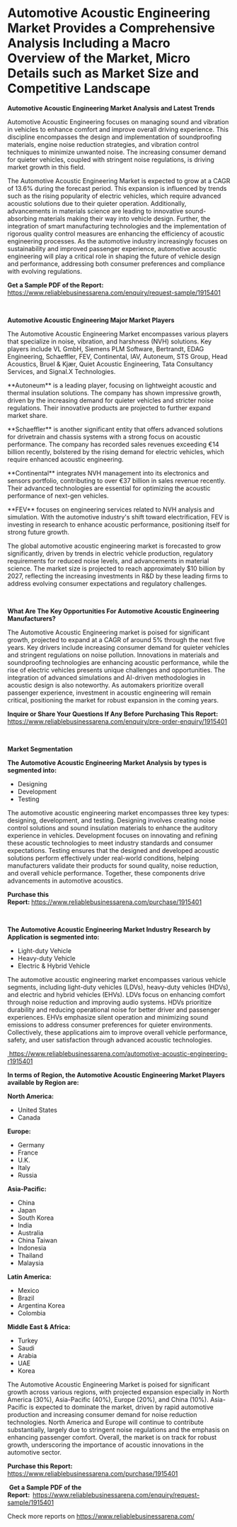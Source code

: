 <p><h1>Automotive Acoustic Engineering Market Provides a Comprehensive Analysis Including a Macro Overview of the Market, Micro Details such as Market Size and Competitive Landscape</h1></p><p><strong>Automotive Acoustic Engineering Market Analysis and Latest Trends</strong></p>
<p><p>Automotive Acoustic Engineering focuses on managing sound and vibration in vehicles to enhance comfort and improve overall driving experience. This discipline encompasses the design and implementation of soundproofing materials, engine noise reduction strategies, and vibration control techniques to minimize unwanted noise. The increasing consumer demand for quieter vehicles, coupled with stringent noise regulations, is driving market growth in this field.</p><p>The Automotive Acoustic Engineering Market is expected to grow at a CAGR of 13.6% during the forecast period. This expansion is influenced by trends such as the rising popularity of electric vehicles, which require advanced acoustic solutions due to their quieter operation. Additionally, advancements in materials science are leading to innovative sound-absorbing materials making their way into vehicle design. Further, the integration of smart manufacturing technologies and the implementation of rigorous quality control measures are enhancing the efficiency of acoustic engineering processes. As the automotive industry increasingly focuses on sustainability and improved passenger experience, automotive acoustic engineering will play a critical role in shaping the future of vehicle design and performance, addressing both consumer preferences and compliance with evolving regulations.</p></p>
<p><strong>Get a Sample PDF of the Report:&nbsp;</strong> <a href="https://www.reliablebusinessarena.com/enquiry/request-sample/1915401?utm_campaign=2188&utm_medium=2&utm_source=Github&utm_content=ia&utm_term=31032025&utm_id=automotive-acoustic-engineering">https://www.reliablebusinessarena.com/enquiry/request-sample/1915401</a></p>
<p>&nbsp;</p>
<p><strong>Automotive Acoustic Engineering Major Market Players</strong></p>
<p><p>The Automotive Acoustic Engineering Market encompasses various players that specialize in noise, vibration, and harshness (NVH) solutions. Key players include VL GmbH, Siemens PLM Software, Bertrandt, EDAG Engineering, Schaeffler, FEV, Continental, IAV, Autoneum, STS Group, Head Acoustics, Bruel & Kjær, Quiet Acoustic Engineering, Tata Consultancy Services, and Signal.X Technologies.</p><p>**Autoneum** is a leading player, focusing on lightweight acoustic and thermal insulation solutions. The company has shown impressive growth, driven by the increasing demand for quieter vehicles and stricter noise regulations. Their innovative products are projected to further expand market share.</p><p>**Schaeffler** is another significant entity that offers advanced solutions for drivetrain and chassis systems with a strong focus on acoustic performance. The company has recorded sales revenues exceeding €14 billion recently, bolstered by the rising demand for electric vehicles, which require enhanced acoustic engineering.</p><p>**Continental** integrates NVH management into its electronics and sensors portfolio, contributing to over €37 billion in sales revenue recently. Their advanced technologies are essential for optimizing the acoustic performance of next-gen vehicles.</p><p>**FEV** focuses on engineering services related to NVH analysis and simulation. With the automotive industry's shift toward electrification, FEV is investing in research to enhance acoustic performance, positioning itself for strong future growth.</p><p>The global automotive acoustic engineering market is forecasted to grow significantly, driven by trends in electric vehicle production, regulatory requirements for reduced noise levels, and advancements in material science. The market size is projected to reach approximately $10 billion by 2027, reflecting the increasing investments in R&D by these leading firms to address evolving consumer expectations and regulatory challenges.</p></p>
<p>&nbsp;</p>
<p><strong>What Are The Key Opportunities For Automotive Acoustic Engineering Manufacturers?</strong></p>
<p><p>The Automotive Acoustic Engineering market is poised for significant growth, projected to expand at a CAGR of around 5% through the next five years. Key drivers include increasing consumer demand for quieter vehicles and stringent regulations on noise pollution. Innovations in materials and soundproofing technologies are enhancing acoustic performance, while the rise of electric vehicles presents unique challenges and opportunities. The integration of advanced simulations and AI-driven methodologies in acoustic design is also noteworthy. As automakers prioritize overall passenger experience, investment in acoustic engineering will remain critical, positioning the market for robust expansion in the coming years.</p></p>
<p><strong>Inquire or Share Your Questions If Any Before Purchasing This Report:</strong> <a href="https://www.reliablebusinessarena.com/enquiry/pre-order-enquiry/1915401?utm_campaign=2188&utm_medium=2&utm_source=Github&utm_content=ia&utm_term=31032025&utm_id=automotive-acoustic-engineering">https://www.reliablebusinessarena.com/enquiry/pre-order-enquiry/1915401</a></p>
<p>&nbsp;</p>
<p><strong>Market Segmentation</strong></p>
<p><strong>The Automotive Acoustic Engineering Market Analysis by types is segmented into:</strong></p>
<p><ul><li>Designing</li><li>Development</li><li>Testing</li></ul></p>
<p><p>The automotive acoustic engineering market encompasses three key types: designing, development, and testing. Designing involves creating noise control solutions and sound insulation materials to enhance the auditory experience in vehicles. Development focuses on innovating and refining these acoustic technologies to meet industry standards and consumer expectations. Testing ensures that the designed and developed acoustic solutions perform effectively under real-world conditions, helping manufacturers validate their products for sound quality, noise reduction, and overall vehicle performance. Together, these components drive advancements in automotive acoustics.</p></p>
<p><strong>Purchase this Report:&nbsp;</strong><a href="https://www.reliablebusinessarena.com/purchase/1915401?utm_campaign=2188&utm_medium=2&utm_source=Github&utm_content=ia&utm_term=31032025&utm_id=automotive-acoustic-engineering">https://www.reliablebusinessarena.com/purchase/1915401</a></p>
<p>&nbsp;</p>
<p><strong>The Automotive Acoustic Engineering Market Industry Research by Application is segmented into:</strong></p>
<p><ul><li>Light-duty Vehicle</li><li>Heavy-duty Vehicle</li><li>Electric & Hybrid Vehicle</li></ul></p>
<p><p>The automotive acoustic engineering market encompasses various vehicle segments, including light-duty vehicles (LDVs), heavy-duty vehicles (HDVs), and electric and hybrid vehicles (EHVs). LDVs focus on enhancing comfort through noise reduction and improving audio systems. HDVs prioritize durability and reducing operational noise for better driver and passenger experiences. EHVs emphasize silent operation and minimizing sound emissions to address consumer preferences for quieter environments. Collectively, these applications aim to improve overall vehicle performance, safety, and user satisfaction through advanced acoustic technologies.</p></p>
<p><a href="https://www.reliablebusinessarena.com/automotive-acoustic-engineering-r1915401?utm_campaign=2188&utm_medium=2&utm_source=Github&utm_content=ia&utm_term=31032025&utm_id=automotive-acoustic-engineering">&nbsp;https://www.reliablebusinessarena.com/automotive-acoustic-engineering-r1915401</a></p>
<p><strong>In terms of Region, the Automotive Acoustic Engineering Market Players available by Region are:</strong></p>
<p>
    <p> <strong> North America: </strong>
        <ul>
            <li>United States</li>
            <li>Canada</li>
        </ul>
        </p> 
    <p> <strong> Europe: </strong>
        <ul>
            <li>Germany</li>
            <li>France</li>
            <li>U.K.</li>
            <li>Italy</li>
            <li>Russia</li>
        </ul>
        </p> 
    <p> <strong> Asia-Pacific: </strong>
        <ul>
            <li>China</li>
            <li>Japan</li>
            <li>South Korea</li>
            <li>India</li>
            <li>Australia</li>
            <li>China Taiwan</li>
            <li>Indonesia</li>
            <li>Thailand</li>
            <li>Malaysia</li>
        </ul>
        </p> 
    <p> <strong> Latin America: </strong>
        <ul>
            <li>Mexico</li>
            <li>Brazil</li>
            <li>Argentina Korea</li>
            <li>Colombia</li>
        </ul>
        </p> 
    <p> <strong> Middle East & Africa: </strong>
        <ul>
            <li>Turkey</li>
            <li>Saudi</li>
            <li>Arabia</li>
            <li>UAE</li>
            <li>Korea</li>
        </ul>
    </p>
    </p>
<p><p>The Automotive Acoustic Engineering Market is poised for significant growth across various regions, with projected expansion especially in North America (30%), Asia-Pacific (40%), Europe (20%), and China (10%). Asia-Pacific is expected to dominate the market, driven by rapid automotive production and increasing consumer demand for noise reduction technologies. North America and Europe will continue to contribute substantially, largely due to stringent noise regulations and the emphasis on enhancing passenger comfort. Overall, the market is on track for robust growth, underscoring the importance of acoustic innovations in the automotive sector.</p></p>
<p><strong>Purchase this Report: </strong><a href="https://www.reliablebusinessarena.com/purchase/1915401?utm_campaign=2188&utm_medium=2&utm_source=Github&utm_content=ia&utm_term=31032025&utm_id=automotive-acoustic-engineering">https://www.reliablebusinessarena.com/purchase/1915401</a></p>
<p>&nbsp;<strong>Get a Sample PDF of the Report:&nbsp;&nbsp;</strong><a href="https://www.reliablebusinessarena.com/enquiry/request-sample/1915401?utm_campaign=2188&utm_medium=2&utm_source=Github&utm_content=ia&utm_term=31032025&utm_id=automotive-acoustic-engineering">https://www.reliablebusinessarena.com/enquiry/request-sample/1915401</a></p>
<p><strong></strong></p>
<p>Check more reports on <a href="https://www.reliablebusinessarena.com/?utm_campaign=2188&utm_medium=2&utm_source=Github&utm_content=ia&utm_term=31032025&utm_id=automotive-acoustic-engineering">https://www.reliablebusinessarena.com/</a></p>